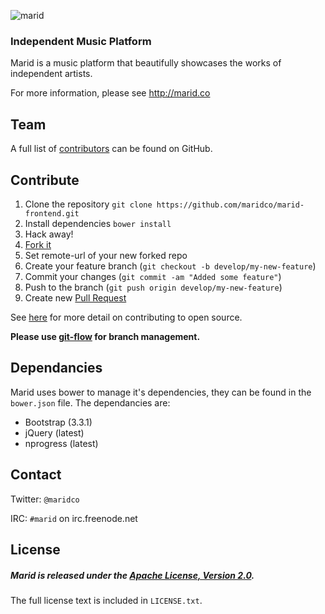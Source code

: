 ![marid](https://cloud.githubusercontent.com/assets/5732914/4931337/f997fd4a-6576-11e4-98cb-479a568233b5.png)

### Independent Music Platform

Marid is a music platform that beautifully showcases the works of independent artists.

For more information, please see http://marid.co

## Team
A full list of [contributors](https://github.com/maridco/marid-frontend/graphs/contributors) can be found on GitHub.

## Contribute

1. Clone the repository `git clone https://github.com/maridco/marid-frontend.git`
2. Install dependencies `bower install`
3. Hack away!
4. [Fork it](https://help.github.com/articles/fork-a-repo)
5. Set remote-url of your new forked repo
6. Create your feature branch (`git checkout -b develop/my-new-feature`)
7. Commit your changes (`git commit -am "Added some feature"`)
8. Push to the branch (`git push origin develop/my-new-feature`)
9. Create new [Pull Request](https://help.github.com/articles/using-pull-requests)

See [here](https://guides.github.com/activities/contributing-to-open-source/index.html) for more detail on contributing to open source.

**Please use [git-flow](https://github.com/nvie/gitflow) for branch management.**

## Dependancies

Marid uses bower to manage it's dependencies, they can be found in the `bower.json` file. The dependancies are:
  * Bootstrap (3.3.1)
  * jQuery (latest)
  * nprogress (latest)

## Contact

Twitter: `@maridco`

IRC: `#marid` on irc.freenode.net

## License

##### Marid is released under the [Apache License, Version 2.0](http://www.apache.org/licenses/LICENSE-2.0).
The full license text is included in `LICENSE.txt`.
